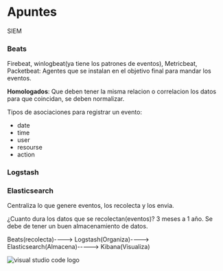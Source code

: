 # Apuntes 

SIEM

### Beats 
Firebeat, winlogbeat(ya tiene los patrones de eventos), Metricbeat, Packetbeat: Agentes que se instalan en el objetivo final para mandar los eventos.

**Homologados**: Que deben tener la misma relacion o correlacion los datos para que coincidan, se deben normalizar. 

Tipos de asociaciones para registrar un evento: 
* date
* time
* user
* resourse 
* action 

### Logstash 

### Elasticsearch 
Centraliza lo que genere eventos, los recolecta y los envia. 

¿Cuanto dura los datos que se recolectan(eventos)? 
3 meses a 1 año. Se debe de tener un buen almacenamiento de datos. 


Beats(recolecta)----> Logstash(Organiza)----> Elasticsearch(Almacena)-----> Kibana(Visualiza)

![visual studio code logo](https://www.elastic.co/guide/en/cloud/current/images/ec-logstash-beats-dataflow.png)

